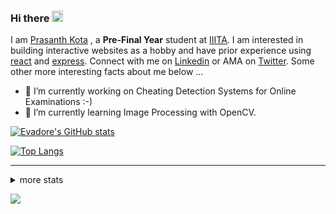 ### Hi there <img src="https://media.giphy.com/media/hvRJCLFzcasrR4ia7z/giphy.gif" width="18">

I am [Prasanth Kota](https://github.com/Evadore) , a **Pre-Final Year** student at [IIITA](https://iiita.ac.in/). I am interested in building interactive websites as a hobby and have prior experience using [react](https://github.com/Evadore/MarsCamp) and [express](https://github.com/Evadore/TemperaturA). Connect with me on [Linkedin](https://www.linkedin.com/in/prasanthkota08/) or AMA on [Twitter](https://twitter.com/PK0TA). Some other more interesting facts about me below ...

- 🔭 I’m currently working on Cheating Detection Systems for Online Examinations :-)
- 🌱 I’m currently learning Image Processing with OpenCV.

[![Evadore's GitHub stats](https://github-readme-stats.vercel.app/api?username=Evadore&show_icons=true)](https://github.com/Evadore)

[![Top Langs](https://github-readme-stats.vercel.app/api/top-langs/?username=Evadore&langs_count=8&layout=compact)](https://github.com/Evadore)

<hr>

<details>
<summary>more stats</summary>

<!--START_SECTION:waka-->
![Profile Views](http://img.shields.io/badge/Profile%20Views-0-blue)

**I'm a Night 🦉** 

```text
🌞 Morning    4 commits      █░░░░░░░░░░░░░░░░░░░░░░░░   4.12% 
🌆 Daytime    21 commits     █████░░░░░░░░░░░░░░░░░░░░   21.65% 
🌃 Evening    57 commits     ██████████████░░░░░░░░░░░   58.76% 
🌙 Night      15 commits     ███░░░░░░░░░░░░░░░░░░░░░░   15.46%

```
📅 **I'm Most Productive on Thursday** 

```text
Monday       16 commits     ████░░░░░░░░░░░░░░░░░░░░░   16.49% 
Tuesday      21 commits     █████░░░░░░░░░░░░░░░░░░░░   21.65% 
Wednesday    15 commits     ███░░░░░░░░░░░░░░░░░░░░░░   15.46% 
Thursday     24 commits     ██████░░░░░░░░░░░░░░░░░░░   24.74% 
Friday       5 commits      █░░░░░░░░░░░░░░░░░░░░░░░░   5.15% 
Saturday     7 commits      █░░░░░░░░░░░░░░░░░░░░░░░░   7.22% 
Sunday       9 commits      ██░░░░░░░░░░░░░░░░░░░░░░░   9.28%

```


📊 **This Week I Spent My Time On** 

```text
💬 Programming Languages: 
Python                   1 hr 1 min          █████████████░░░░░░░░░░░░   54.29% 
C++                      35 mins             ████████░░░░░░░░░░░░░░░░░   31.77% 
JSON                     8 mins              ██░░░░░░░░░░░░░░░░░░░░░░░   7.92% 
Markdown                 5 mins              █░░░░░░░░░░░░░░░░░░░░░░░░   5.23% 
Git Config               0 secs              ░░░░░░░░░░░░░░░░░░░░░░░░░   0.75%

🔥 Editors: 
VS Code                  1 hr 52 mins        █████████████████████████   100.0%

🐱‍💻 Projects: 
Network-Security-Lab     59 mins             █████████████░░░░░░░░░░░░   53.0% 
Codeforces               26 mins             █████░░░░░░░░░░░░░░░░░░░░   23.18% 
C++                      12 mins             ██░░░░░░░░░░░░░░░░░░░░░░░   10.87% 
100DaysOfCode            8 mins              █░░░░░░░░░░░░░░░░░░░░░░░░   7.31% 
Leetcode                 6 mins              █░░░░░░░░░░░░░░░░░░░░░░░░   5.64%

💻 Operating System: 
Windows                  1 hr 46 mins        ███████████████████████░░   94.36% 
Linux                    6 mins              █░░░░░░░░░░░░░░░░░░░░░░░░   5.64%

```

**I Mostly Code in JavaScript** 

```text
JavaScript               2 repos             ██████░░░░░░░░░░░░░░░░░░░   25.0% 
C++                      1 repo              ███░░░░░░░░░░░░░░░░░░░░░░   12.5% 
Java                     1 repo              ███░░░░░░░░░░░░░░░░░░░░░░   12.5% 
EJS                      1 repo              ███░░░░░░░░░░░░░░░░░░░░░░   12.5% 
Jupyter Notebook         1 repo              ███░░░░░░░░░░░░░░░░░░░░░░   12.5%

```



 Last Updated on 02/11/2021
<!--END_SECTION:waka-->

</details>

![](https://komarev.com/ghpvc/?username=Evadore)

<!--
**Evadore/Evadore** is a ✨ _special_ ✨ repository because its `README.md` (this file) appears on your GitHub profile.

Here are some ideas to get you started:

- 🔭 I’m currently working on ...
- 🌱 I’m currently learning ...
- 👯 I’m looking to collaborate on ...
- 🤔 I’m looking for help with ...
- 💬 Ask me about ...
- 📫 How to reach me: ...
- 😄 Pronouns: ...
- ⚡ Fun fact: ...
-->
